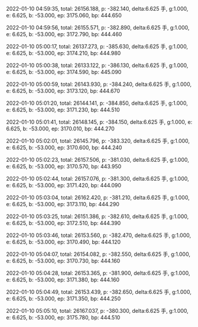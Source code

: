 2022-01-10 04:59:35, total: 26156.188, p: -382.140, delta:6.625 手, g:1.000, e: 6.625, b: -53.000, ep: 3175.060, bp: 444.650

2022-01-10 04:59:56, total: 26155.571, p: -382.890, delta:6.625 手, g:1.000, e: 6.625, b: -53.000, ep: 3172.790, bp: 444.460

2022-01-10 05:00:17, total: 26137.273, p: -385.630, delta:6.625 手, g:1.000, e: 6.625, b: -53.000, ep: 3174.210, bp: 444.980

2022-01-10 05:00:38, total: 26133.122, p: -386.130, delta:6.625 手, g:1.000, e: 6.625, b: -53.000, ep: 3174.590, bp: 445.090

2022-01-10 05:00:59, total: 26143.930, p: -384.240, delta:6.625 手, g:1.000, e: 6.625, b: -53.000, ep: 3173.120, bp: 444.670

2022-01-10 05:01:20, total: 26144.141, p: -384.850, delta:6.625 手, g:1.000, e: 6.625, b: -53.000, ep: 3171.230, bp: 444.510

2022-01-10 05:01:41, total: 26148.145, p: -384.150, delta:6.625 手, g:1.000, e: 6.625, b: -53.000, ep: 3170.010, bp: 444.270

2022-01-10 05:02:01, total: 26145.796, p: -383.320, delta:6.625 手, g:1.000, e: 6.625, b: -53.000, ep: 3170.600, bp: 444.240

2022-01-10 05:02:23, total: 26157.506, p: -381.030, delta:6.625 手, g:1.000, e: 6.625, b: -53.000, ep: 3170.570, bp: 443.950

2022-01-10 05:02:44, total: 26157.076, p: -381.300, delta:6.625 手, g:1.000, e: 6.625, b: -53.000, ep: 3171.420, bp: 444.090

2022-01-10 05:03:04, total: 26162.420, p: -381.210, delta:6.625 手, g:1.000, e: 6.625, b: -53.000, ep: 3173.110, bp: 444.290

2022-01-10 05:03:25, total: 26151.386, p: -382.610, delta:6.625 手, g:1.000, e: 6.625, b: -53.000, ep: 3172.510, bp: 444.390

2022-01-10 05:03:46, total: 26153.560, p: -382.470, delta:6.625 手, g:1.000, e: 6.625, b: -53.000, ep: 3170.490, bp: 444.120

2022-01-10 05:04:07, total: 26154.082, p: -382.550, delta:6.625 手, g:1.000, e: 6.625, b: -53.000, ep: 3170.730, bp: 444.160

2022-01-10 05:04:28, total: 26153.365, p: -381.900, delta:6.625 手, g:1.000, e: 6.625, b: -53.000, ep: 3171.380, bp: 444.160

2022-01-10 05:04:49, total: 26153.439, p: -382.650, delta:6.625 手, g:1.000, e: 6.625, b: -53.000, ep: 3171.350, bp: 444.250

2022-01-10 05:05:10, total: 26167.037, p: -380.300, delta:6.625 手, g:1.000, e: 6.625, b: -53.000, ep: 3175.780, bp: 444.510